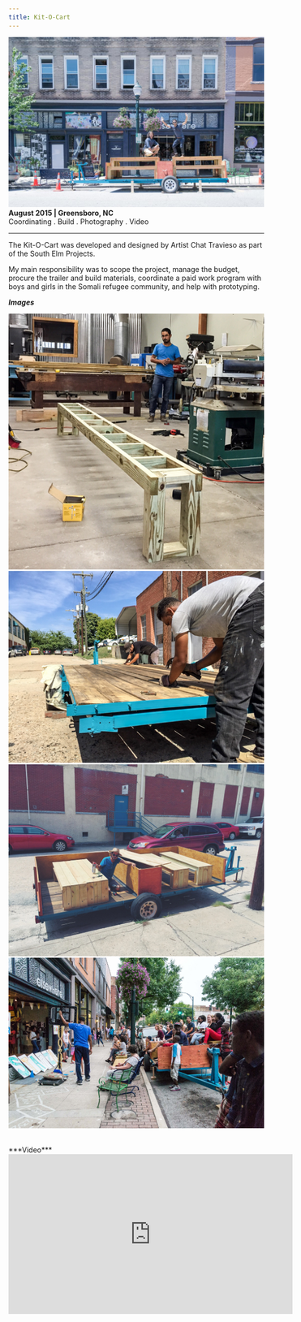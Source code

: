 ```yaml
---
title: Kit-O-Cart
---
```


![Kit-O-Cart](assets/img/work/kitocart/kitocart.jpg)
**August 2015 | Greensboro, NC** <br>
Coordinating . Build . Photography . Video

---

The Kit-O-Cart was developed and designed by Artist Chat Travieso as part of the South Elm Projects.

My main responsibility was to scope the project, manage the budget, procure the trailer and build materials, coordinate a paid work program with boys and girls in the Somali refugee community, and help with prototyping.

***Images***

![Kit-O-Cart](assets/img/work/kitocart/bench-prototype.jpg)
![Kit-O-Cart](assets/img/work/kitocart/trailer-1.jpg)
![Kit-O-Cart](assets/img/work/kitocart/trailer-2.jpg)
![Kit-O-Cart](assets/img/work/kitocart/trailer-3.jpg)

<br>
***Video***

<iframe width="560" height="315" src="https://www.youtube.com/embed/OHik2x0OIRM" frameborder="0" allowfullscreen></iframe>
